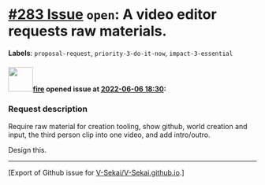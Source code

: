 # [\#283 Issue](https://github.com/V-Sekai/V-Sekai.github.io/issues/283) `open`: A video editor requests raw materials.
**Labels**: `proposal-request`, `priority-3-do-it-now`, `impact-3-essential`


#### <img src="https://avatars.githubusercontent.com/u/32321?u=c2e06a3d2b49a467aa907e54aa259516440267cc&v=4" width="50">[fire](https://github.com/fire) opened issue at [2022-06-06 18:30](https://github.com/V-Sekai/V-Sekai.github.io/issues/283):

### Request description

Require raw material for creation tooling, show github, world creation and input, the third person clip into one video, and add intro/outro. 

Design this.





-------------------------------------------------------------------------------



[Export of Github issue for [V-Sekai/V-Sekai.github.io](https://github.com/V-Sekai/V-Sekai.github.io).]
